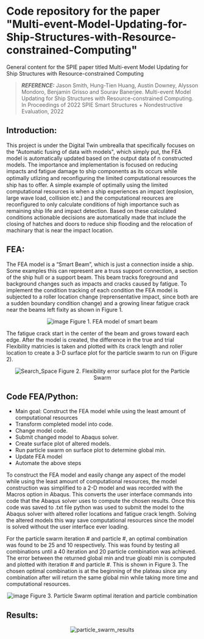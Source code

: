 # Code repository for the paper "Multi-event-Model-Updating-for-Ship-Structures-with-Resource-constrained-Computing"
General content for the SPIE paper titled Multi-event Model Updating for Ship Structures with Resource-constrained Computing
> **_REFERENCE:_** Jason Smith, Hung-Tien Huang, Austin Downey, Alysson Mondoro, Benjamin Grisso and Sourav Banerjee. Multi-event Model Updating for Ship Structures with
Resource-constrained Computing. In Proceedings of 2022 SPIE Smart Structures + Nondestructive Evaluation, 2022

## Introduction:
This project is under the Digital Twin umbrealla that specifically focuses on the “Automatic fusing of data with models", which simply put, the FEA model is automatically updated based on the output data of n constructed models. The importance and implementation is focused on reducing impacts and fatigue damage to ship components as its occurs while optimally utlizing and reconﬁguring the limited computational resources the ship has to offer. A simple example of optimally using the limited computational resources is when a ship experiences an impact (explosion, large wave load, collision etc.) and the computational reources are reconfigured to only calculate conditions of high importance such as remaining ship life and impact detection. Based on these calculated conditions actionable decisions are automatically made that include the closing of hatches and doors to reduce ship flooding and the relocation of machinary that is near the impact location. 

## FEA:
The FEA model is a “Smart Beam”, which is just a connection inside a ship. Some examples this can represent are a truss support connection, a section of the ship hull or a support beam. This beam tracks foreground and background changes such as impacts and cracks caused by fatigue. To implement the condition tracking of each condition the FEA model is subjected to a roller location change (reprensentative impact, since both are a sudden boundary condition change) and a growing linear fatigue crack near the beams left fixity as shown in Figure 1.  

<center>
  
![image](https://user-images.githubusercontent.com/69403619/158039826-71f1a82b-4392-4bee-983c-645953be15af.png)
      Figure 1. FEA model of smart beam

</center>

The fatigue crack start in the center of the beam and grows toward each edge. After the model is created, the difference in the true and trial Flexibility matricies is taken and plotted with its crack length and roller location to create a 3-D surface plot for the particle swarm to run on (Figure 2).

<center>

![Search_Space](https://user-images.githubusercontent.com/69403619/158040135-99144c21-2f0f-4cb2-803a-42448c6bee4e.png)
      Figure 2. Flexibility error surface plot for the Particle Swarm

</center>

## Code FEA/Python:
* Main goal: Construct the FEA model while using the least amount of computational resources
* Transform completed model into code. 
* Change model code. 
* Submit changed model to Abaqus solver.
* Create surface plot of altered models.
* Run particle swarm on surface plot to determine global min.
* Update FEA model
* Automate the above steps

To construct the FEA model and easily change any aspect of the model while using the least amount of computational resources, the model construction was simplified to a 2-D model and was recorded with the Macros option in Abaqus. This converts the user interface commands into code that the Abaqus solver uses to compute the chosen results. Once this code was saved to .txt file python was used to submit the model to the Abaqus solver with altered roller locations and fatigue crack length. Solving the altered models this way save computational resources since the model is solved without the user interface ever loading.  

For the particle swarm iteration # and particle #, an optimal combination was found to be 25 and 10 respectively. This was found by testing all combinations until a 40 iteration and 20 particle combination was achieved. The error between the returned global min and true gloabl min is computed and plotted with iteration # and particle #. This is shown in Figure 3. The chosen optimal combination is at the beginning of the plateau since any combination after will return the same global min while taking more time and computational resources. 

<center>

![image](https://user-images.githubusercontent.com/69403619/158040465-5c020404-822a-47da-9fda-625bfa3443fa.png)
      Figure 3. Particle Swarm optimal iteration and particle combination

</center>



## Results:

<center>

![particle_swarm_results](https://user-images.githubusercontent.com/69403619/158043092-41041cae-7cb2-4ec7-9de0-c721f0902a46.png)

</center>











